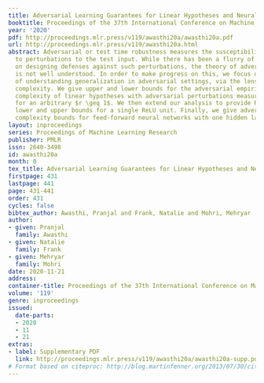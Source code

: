 ```yaml
---
title: Adversarial Learning Guarantees for Linear Hypotheses and Neural Networks
booktitle: Proceedings of the 37th International Conference on Machine Learning
year: '2020'
pdf: http://proceedings.mlr.press/v119/awasthi20a/awasthi20a.pdf
url: http://proceedings.mlr.press/v119/awasthi20a.html
abstract: Adversarial or test time robustness measures the susceptibility of a classifier
  to perturbations to the test input. While there has been a flurry of recent work
  on designing defenses against such perturbations, the theory of adversarial robustness
  is not well understood. In order to make progress on this, we focus on the problem
  of understanding generalization in adversarial settings, via the lens of Rademacher
  complexity. We give upper and lower bounds for the adversarial empirical Rademacher
  complexity of linear hypotheses with adversarial perturbations measured in $l_r$-norm
  for an arbitrary $r \geq 1$. We then extend our analysis to provide Rademacher complexity
  lower and upper bounds for a single ReLU unit. Finally, we give adversarial Rademacher
  complexity bounds for feed-forward neural networks with one hidden layer.
layout: inproceedings
series: Proceedings of Machine Learning Research
publisher: PMLR
issn: 2640-3498
id: awasthi20a
month: 0
tex_title: Adversarial Learning Guarantees for Linear Hypotheses and Neural Networks
firstpage: 431
lastpage: 441
page: 431-441
order: 431
cycles: false
bibtex_author: Awasthi, Pranjal and Frank, Natalie and Mohri, Mehryar
author:
- given: Pranjal
  family: Awasthi
- given: Natalie
  family: Frank
- given: Mehryar
  family: Mohri
date: 2020-11-21
address: 
container-title: Proceedings of the 37th International Conference on Machine Learning
volume: '119'
genre: inproceedings
issued:
  date-parts:
  - 2020
  - 11
  - 21
extras:
- label: Supplementary PDF
  link: http://proceedings.mlr.press/v119/awasthi20a/awasthi20a-supp.pdf
# Format based on citeproc: http://blog.martinfenner.org/2013/07/30/citeproc-yaml-for-bibliographies/
---
```

